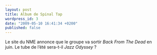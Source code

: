 ```yaml
---
layout: post
title: Album de Spinal Tap
wordpress_id: 3
date: "2009-05-10 16:41:34 +0200"
published: false
---
```


Le site du NME annonce que le groupe va sortir _Back From The Dead_ en juin. Le
tube de l’été sera-t-il *Jazz Odyssey* ?
